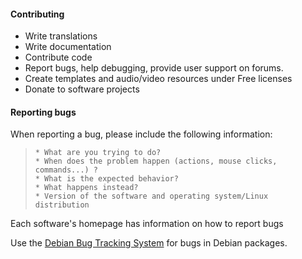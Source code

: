 #### Contributing

 * Write translations
 * Write documentation
 * Contribute code
 * Report bugs, help debugging, provide user support on forums.
 * Create templates and audio/video resources under Free licenses
 * Donate to software projects

#### Reporting bugs

When reporting a bug, please include the following information:

>     * What are you trying to do?
>     * When does the problem happen (actions, mouse clicks, commands...) ?
>     * What is the expected behavior?
>     * What happens instead?
>     * Version of the software and operating system/Linux distribution

Each software's homepage has information on how to report bugs

Use the [Debian Bug Tracking System](https://www.debian.org/Bugs/) for bugs in Debian packages.
